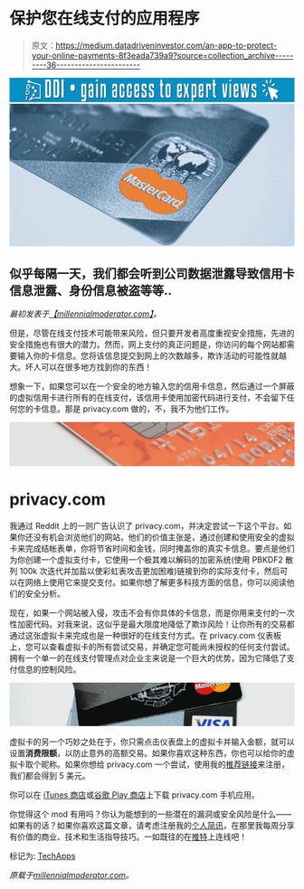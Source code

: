 # 保护您在线支付的应用程序

> 原文：<https://medium.datadriveninvestor.com/an-app-to-protect-your-online-payments-8f3eada739a9?source=collection_archive---------36----------------------->

[![](img/376ae34b1e8c527180eb516844cecb80.png)](http://www.track.datadriveninvestor.com/1B9E)![](img/b6c13873d8304890c22bd7c2a9dae9d7.png)

## 似乎每隔一天，我们都会听到公司数据泄露导致信用卡信息泄露、身份信息被盗等等..

*最初发表于*[*【millennialmoderator.com】*](https://millennialmoderator.com/an-app-to-protect-your-online-payments)*。*

但是，尽管在线支付技术可能带来风险，但只要开发者高度重视安全措施，先进的安全措施也有很大的潜力。然而，网上支付的真正问题是，你访问的每个网站都需要输入你的卡信息。您将该信息提交到网上的次数越多，欺诈活动的可能性就越大。坏人可以在很多地方找到你的东西！

想象一下，如果您可以在一个安全的地方输入您的信用卡信息，然后通过一个屏蔽的虚拟信用卡进行所有的在线支付，该信用卡使用加密代码进行支付，不会留下任何您的卡信息。那是 privacy.com 做的，不，我不为他们工作。

![](img/588cd31beda2e66541acf3f58dac8185.png)

# privacy.com

我通过 Reddit 上的一则广告认识了 privacy.com，并决定尝试一下这个平台。如果你还没有机会浏览他们的网站，他们的价值主张是，通过创建和使用安全的虚拟卡来完成结帐表单，你将节省时间和金钱，同时掩盖你的真实卡信息。要点是他们为你创建一个虚拟支付卡，它使用一个极其难以解码的加密系统(使用 PBKDF2 散列 100k 次迭代并加盐以使彩虹表攻击更加困难)链接到你的实际支付卡，然后可以在网络上使用它来提交支付。如果你想了解更多科技方面的信息，你可以阅读他们的安全分析。

现在，如果一个网站被入侵，攻击不会有你具体的卡信息，而是你用来支付的一次性加密代码。对我来说，这似乎是最大限度地降低了欺诈风险！让你所有的交易都通过这张虚拟卡来完成也是一种很好的在线支付方式。在 privacy.com 仪表板上，您可以查看虚拟卡的所有尝试交易，并确定您可能尚未授权的任何支付尝试。拥有一个单一的在线支付管理点对企业主来说是一个巨大的优势，因为它降低了支付信息的控制风险。

![](img/08128cec59e4c547ff941bc8f926c22a.png)

虚拟卡的另一个巧妙之处在于，你只需点击仪表盘上的虚拟卡并输入金额，就可以设置**消费限额**，以防止意外的高额交易。如果你喜欢这种东西，你也可以给你的虚拟卡取个昵称。如果你想给 privacy.com 一个尝试，使用我的[推荐链接](https://privacy.com/join/9FZGR)来注册，我们都会得到 5 美元。

你可以在 [iTunes 商店](https://itunes.apple.com/us/app/privacy-com/id1040298266?mt=8)或[谷歌 Play 商店](https://play.google.com/store/apps/details?id=com.privacy.pay&hl=en_US)上下载 privacy.com 手机应用。

你觉得这个 mod 有用吗？你认为能想到的一些潜在的漏洞或安全风险是什么——如果有的话？如果你喜欢这篇文章，请考虑注册我的[个人简讯](http://alekseyweyman.com/#newsletter)，在那里我每周分享有价值的商业、技术和生活指导技巧。一如既往的在[推特](https://twitter.com/alekseyweyman)上连线吧！

标记为: [TechApps](https://millennialmoderator.com/an-app-to-protect-your-online-payments#)

*原载于*[*millennialmoderator.com*](https://millennialmoderator.com/an-app-to-protect-your-online-payments)*。*
